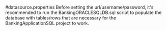 #datasource.properties
Before setting the url/username/password,
it's recommended to run the BankingORACLESQLDB.sql script to populate the database with tables/rows that are necessary for the BankingApplicationSQL project to work.